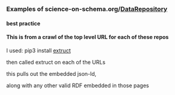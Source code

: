 ### Examples of science-on-schema.org/[DataRepository](https://github.com/ESIPFed/science-on-schema.org/blob/master/guides/DataRepository.md) 
#### best practice

#### This is from a crawl of the top level URL for each of these repos

I used: pip3 install [extruct](https://pypi.org/project/extruct/)

then called extruct on each of the URLs

this pulls out the embedded json-ld, 

along with any other valid RDF embedded in those pages
